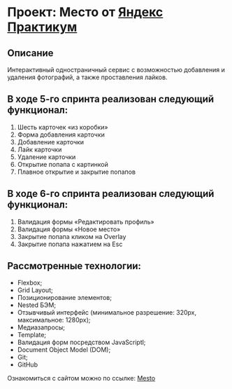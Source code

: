 # Проект: Место от [Яндекс Практикум](https://practicum.yandex.ru/)

## Описание
 
 Интерактивный одностраничный сервис с возможностью добавления и удаления фотографий, а также проставления лайков. 

## В ходе 5-го спринта реализован следующий функционал:
1. Шесть карточек «из коробки»
2. Форма добавления карточки
3. Добавление карточки
4. Лайк карточки
5. Удаление карточки 
6. Открытие попапа с картинкой
7. Плавное открытие и закрытие попапов

## В ходе 6-го спринта реализован следующий функционал:
1. Валидация формы «Редактировать профиль»
2. Валидация формы «Новое место»
3. Закрытие попапа кликом на Overlay
4. Закрытие попапа нажатием на Esc

## Рассмотренные технологии:

* Flexbox;
* Grid Layout;
* Позиционирование элементов;
* Nested БЭМ;
* Отзывчивый интерфейс (минимальное разрешение: 320px, максимальное: 1280px);
* Медиазапросы;
* Template;
* Валидация форм посредством JavaScriptl;
* Document Object Model (DOM);
* Git;
* GitHub

Ознакомиться с сайтом можно по ссылке:
[Mesto](https://elya-i.github.io/mesto/)
